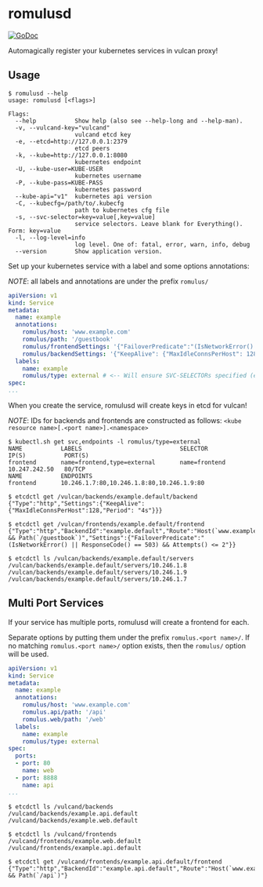 # romulusd

[![GoDoc](https://godoc.org/github.com/timelinelabs/romulus?status.svg)](https://godoc.org/github.com/timelinelabs/romulus)

Automagically register your kubernetes services in vulcan proxy!

## Usage

```
$ romulusd --help
usage: romulusd [<flags>]

Flags:
  --help           Show help (also see --help-long and --help-man).
  -v, --vulcand-key="vulcand"
                   vulcand etcd key
  -e, --etcd=http://127.0.0.1:2379
                   etcd peers
  -k, --kube=http://127.0.0.1:8080
                   kubernetes endpoint
  -U, --kube-user=KUBE-USER
                   kubernetes username
  -P, --kube-pass=KUBE-PASS
                   kubernetes password
  --kube-api="v1"  kubernetes api version
  -C, --kubecfg=/path/to/.kubecfg
                   path to kubernetes cfg file
  -s, --svc-selector=key=value[,key=value]
                   service selectors. Leave blank for Everything(). Form: key=value
  -l, --log-level=info
                   log level. One of: fatal, error, warn, info, debug
  --version        Show application version.
```

Set up your kubernetes service with a label and some options annotations:

*NOTE*: all labels and annotations are under the prefix `romulus/`

```yaml
apiVersion: v1
kind: Service
metadata:
  name: example
  annotations:
    romulus/host: 'www.example.com'
    romulus/path: '/guestbook'
    romulus/frontendSettings: '{"FailoverPredicate":"(IsNetworkError() || ResponseCode() == 503) && Attempts() <= 2"}}'
    romulus/backendSettings: '{"KeepAlive": {"MaxIdleConnsPerHost": 128, "Period": "4s"}}'
  labels:
    name: example
    romulus/type: external # <-- Will ensure SVC-SELECTORs specified (e.g. 'type=external') are present in either Labels or Annotations.
spec: 
...
```

When you create the service, romulusd will create keys in etcd for vulcan!

*NOTE*: IDs for backends and frontends are constructed as follows: `<kube resource name>[.<port name>].<namespace>`

```
$ kubectl.sh get svc,endpoints -l romulus/type=external
NAME           LABELS                            SELECTOR            IP(S)           PORT(S)
frontend       name=frontend,type=external       name=frontend       10.247.242.50   80/TCP
NAME           ENDPOINTS
frontend       10.246.1.7:80,10.246.1.8:80,10.246.1.9:80

$ etcdctl get /vulcan/backends/example.default/backend
{"Type":"http","Settings":{"KeepAlive":{"MaxIdleConnsPerHost":128,"Period": "4s"}}}

$ etcdctl get /vulcan/frontends/example.default/frontend
{"Type":"http","BackendId":"example.default","Route":"Host(`www.example.com`) && Path(`/guestbook`)","Settings":{"FailoverPredicate":"(IsNetworkError() || ResponseCode() == 503) && Attempts() <= 2"}}

$ etcdctl ls /vulcan/backends/example.default/servers
/vulcan/backends/example.default/servers/10.246.1.8
/vulcan/backends/example.default/servers/10.246.1.9
/vulcan/backends/example.default/servers/10.246.1.7
```

## Multi Port Services

If your service has multiple ports, romulusd will create a frontend for each.

Separate options by putting them under the prefix `romulus.<port name>/`. If no matching `romulus.<port name>/` option exists, then the `romulus/` option will be used.

```yaml
apiVersion: v1
kind: Service
metadata:
  name: example
  annotations:
    romulus/host: 'www.example.com'
    romulus.api/path: '/api'
    romulus.web/path: '/web'
  labels:
    name: example
    romulus/type: external
spec:
  ports:
  - port: 80
    name: web
  - port: 8888
    name: api
...
```

```
$ etcdctl ls /vulcand/backends
/vulcand/backends/example.api.default
/vulcand/backends/example.web.default

$ etcdctl ls /vulcand/frontends
/vulcand/frontends/example.web.default
/vulcand/frontends/example.api.default

$ etcdctl get /vulcand/frontends/example.api.default/frontend
{"Type":"http","BackendId":"example.api.default","Route":"Host(`www.example.com`) && Path(`/api`)"}
```
